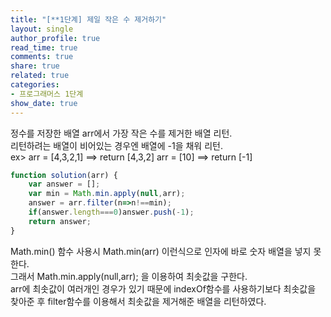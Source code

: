 ```yaml
---
title: "[**1단계] 제일 작은 수 제거하기"
layout: single
author_profile: true
read_time: true
comments: true
share: true
related: true
categories:
- 프로그래머스 1단계
show_date: true
---
```


정수를 저장한 배열 arr에서 가장 작은 수를 제거한 배열 리턴.    
리턴하려는 배열이 비어있는 경우엔 배열에 -1을 채워 리턴.    
ex> arr = [4,3,2,1] ==> return [4,3,2]
    arr = [10] ==> return [-1]

```js
function solution(arr) {
    var answer = [];
    var min = Math.min.apply(null,arr);
    answer = arr.filter(n=>n!==min);
    if(answer.length===0)answer.push(-1);
    return answer;
}
```

Math.min() 함수 사용시 Math.min(arr) 이런식으로 인자에 바로 숫자 배열을 넣지 못한다.    
그래서 Math.min.apply(null,arr); 을 이용하여 최솟값을 구한다.     
arr에 최솟값이 여러개인 경우가 있기 때문에 indexOf함수를 사용하기보다 최솟값을 찾아준 후 filter함수를 이용해서 최솟값을 제거해준 배열을 리턴하였다. 